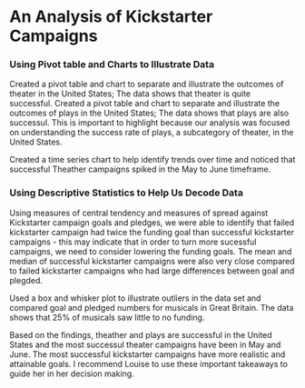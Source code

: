 # An Analysis of Kickstarter Campaigns

### Using Pivot table and Charts to Illustrate Data
Created a pivot table and chart to separate and illustrate the outcomes of theater in the United States; The data shows that theater is quite successful.
Created a pivot table and chart to separate and illustrate the outcomes of plays in the United States; The data shows that plays are also successul.
This is important to highlight because our analysis was focused on understanding the success rate of plays, a subcategory of theater, in the United States.

Created a time series chart to help identify trends over time and noticed that successful Theather campaigns spiked in the May to June timeframe. 

### Using Descriptive Statistics to Help Us Decode Data
Using measures of central tendency and measures of spread against Kickstarter campaign goals and pledges, we were able to identify that failed kickstarter campaign had twice the funding goal than successful kickstarter campaigns - this may indicate that in order to turn more sucessful campaigns, we need to consider lowering the funding goals. 
The mean and median of successful kickstarter campaigns were also very close compared to failed kickstarter campaigns who had large differences between goal and plegded.

Used a box and whisker plot to illustrate outliers in the data set and compared goal and pledged numbers for musicals in Great Britain. The data shows that 25% of musicals saw little to no funding. 

Based on the findings, theather and plays are successful in the United States and the most successul theater campaigns have been in May and June. The most successful kickstarter campaigns have more realistic and attainable goals. I recommend Louise to use these important takeaways to guide her in her decision making.
